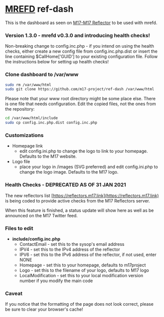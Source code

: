 # [MREFD](https://github.com/n7tae/mrefd) ref-dash

This is the dashboard as seen on [M17-M17 Reflector](https://ref.m17.link) to be used with mrefd.

### Version 1.3.0 - mrefd v0.3.0 and introducing health checks!

Non-breaking change to config.inc.php - if you intend on using the health checks, either create a new config file from config.inc.php.dist or insert the line containing $CallHome['GUID'] to your existing configuration file. Follow the instructions below for setting up health checks!

### Clone dashboard to /var/www

```bash
sudo rm /var/www/html
sudo git clone https://github.com/m17-project/ref-dash /var/www/html     # or where ever your system www root is located
```

Please note that your www root directory might be some place else. There is one file that needs configuration. Edit the copied files, not the ones from the repository:

```bash
cd /var/www/html/include
sudo cp config.inc.php.dist config.inc.php
```

### Customizations
- Homepage link
  - edit config.ini.php to change the logo to link to your homepage. Defaults to the M17 website.
- Logo file
  - place your logo in /images (SVG preferred) and edit config.ini.php to change the logo image. Defaults to the M17 logo.

### Health Checks - DEPRECATED AS OF 31 JAN 2021
The new reflectors list [https://reflectors.m17.link](https://reflectors.m17.link) is being coded to provide active checks from the M17 Reflectors server.

When this feature is finished, a status update will show here as well as be announced on the M17 Twitter feed.

### Files to edit
- **include/config.inc.php** 
  - ContactEmail - set this to the sysop's email address
  - IPV4 - set this to the IPv4 address of the reflector
  - IPV6 - set this to the IPv6 address of the reflector, if not used, enter NONE
  - Homepage - set this to your homepage, defaults to m17project
  - Logo - set this to the filename of your logo, defaults to M17 logo
  - LocalModification - set this to your local modification version number if you modify the main code
  <!-- - CallHome GUID - Set this to your assigned Health Check GUID -->

### Caveat

If you notice that the formatting of the page does not look correct, please be sure to clear your browser's cache!
